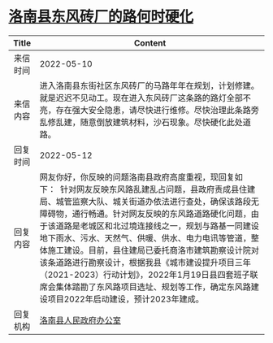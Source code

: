 # <a href="http://www.shangluo.gov.cn/zmhd/ldxxxx.jsp?urltype=leadermail.LeaderMailContentUrl&wbtreeid=1112&leadermailid=9169">洛南县东风砖厂的路何时硬化</a>
|Title|Content|
|:---:|---|
|来信时间|2022-05-10|
|来信内容|进入洛南县东街社区东风砖厂的马路年年在规划，计划修建。就是迟迟不见动工。现在进入东风砖厂这条路的路灯全部不亮，存在强大安全隐患，请尽快进行维修。尽快治理此条路旁乱修乱建，随意倒放建筑材料，沙石现象。尽快硬化此处道路。|
|回复时间|2022-05-12|
|回复内容|网友你好，你反映的问题洛南县政府高度重视，现回复如下：  针对网友反映东风路乱建乱占问题，县政府责成县住建局、城管监察大队、城关街道办依法进行查处，确保该路段无障碍物，通行畅通。针对网友反映的东风路道路硬化问题，由于该道路是老城区和北过境连接线之一，规划与路基一同建设地下雨水、污水、天然气、供暖、供水、电力电讯等管道，整体施工建设。目前，县住建局已委托商洛市建筑勘察设计院对该条道路进行勘察设计，根据我县《城市建设提升项目三年（2021-2023）行动计划》，2022年1月19日县四套班子联席会集体踏勘了东风路项目选址、规划等工作，确定东风路建设项目2022年启动建设，预计2023年建成。|
|回复机构|<a href="../../categories/agencies/洛南县人民政府办公室.md">洛南县人民政府办公室</a>|
